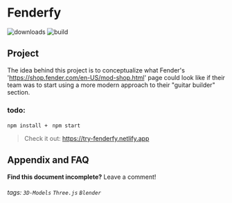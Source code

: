 
Fenderfy
===
![downloads](https://img.shields.io/badge/downloads-1-brightgreen)
![build](https://img.shields.io/badge/netlify-passing-brightgreen)

## Project

The idea behind this project is to conceptualize what Fender's 'https://shop.fender.com/en-US/mod-shop.html' page could look like if their team was to start using a more modern approach to their "guitar builder" section.

### todo:
 `npm install + `
 `npm start`

> Check it out: https://try-fenderfy.netlify.app

## Appendix and FAQ

**Find this document incomplete?** Leave a comment!

###### tags: `3D-Models` `Three.js` `Blender`
